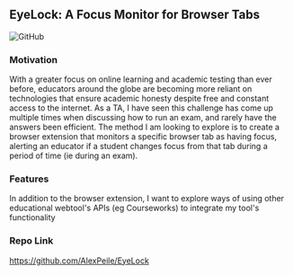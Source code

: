 ## EyeLock: A Focus Monitor for Browser Tabs
![GitHub](https://img.shields.io/github/license/AlexPeile/EyeLock?style=flat-square)<br/>
### Motivation
With a greater focus on online learning and academic testing than ever before, educators around the globe are becoming more reliant on technologies that ensure academic honesty despite free and constant access to the internet. As a TA, I have seen this challenge has come up multiple times when discussing how to run an exam, and rarely have the answers been efficient. The method I am looking to explore is to create a browser extension that monitors a specific browser tab as having focus, alerting an educator if a student changes focus from that tab during a period of time (ie during an exam). 
### Features
In addition to the browser extension, I want to explore ways of using other educational webtool's APIs (eg Courseworks) to integrate my tool's functionality
### Repo Link
https://github.com/AlexPeile/EyeLock
